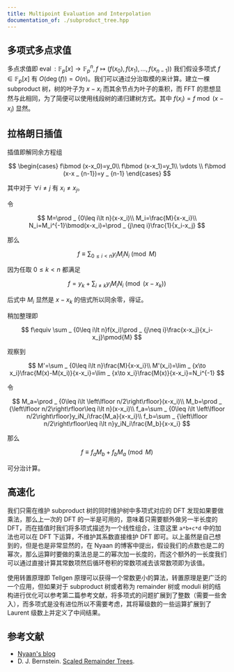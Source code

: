 ```yaml
---
title: Multipoint Evaluation and Interpolation
documentation_of: ./subproduct_tree.hpp
---
```


## 多项式多点求值

多点求值即 $\operatorname{eval}:\mathbb{F} _ p\lbrack x\rbrack\to \mathbb{F} _ p^n,f\mapsto (f(x_0),f(x_1),\dots ,f(x_{n-1}))$ 我们假设多项式 $f\in\mathbb{F} _ p\lbrack x\rbrack$ 有 $O(\deg (f))=O(n)$。我们可以通过分治取模的来计算。建立一棵 subproduct 树，树的叶子为 $x-x_i$ 而其余节点为叶子的乘积，而 FFT 的思想显然与此相同，为了简便可以使用线段树的递归建树方式。其中 $f(x_i)=f\bmod(x-x_i)$ 显然。

## 拉格朗日插值

插值即解同余方程组

$$
\begin{cases}
f\bmod (x-x_0)=y_0\\
f\bmod (x-x_1)=y_1\\
\vdots \\
f\bmod (x-x _ {n-1})=y _ {n-1}
\end{cases}
$$

其中对于 $\forall i\neq j$ 有 $x_i\neq x_j$。

令

$$
M=\prod _ {0\leq i\lt n}(x-x_i)\\
M_i=\frac{M}{x-x_i}\\
N_i=M_i^{-1}\bmod(x-x_i)=\prod _ {j\neq i}\frac{1}{x_i-x_j}
$$

那么

$$
f\equiv \sum _ {0\leq i\lt n}y_iM_iN_i\pmod{M}
$$

因为任取 $0\leq k\lt n$ 都满足

$$
f=y_k+\sum _ {i\neq k}y_iM_iN_i\pmod{(x-x_k)}
$$

后式中 $M_i$ 显然是 $x-x_k$ 的倍式所以同余零，得证。

稍加整理即

$$
f\equiv \sum _ {0\leq i\lt n}f(x_i)\prod  _ {j\neq i}\frac{x-x_j}{x_i-x_j}\pmod{M}
$$

观察到

$$
M'=\sum _ {0\leq i\lt n}\frac{M}{x-x_i}\\
M'(x_i)=\lim _ {x\to x_i}\frac{M(x)-M(x_i)}{x-x_i}=\lim _ {x\to x_i}\frac{M(x)}{x-x_i}=N_i^{-1}
$$

令

$$
M_a=\prod _ {0\leq i\lt \left\lfloor n/2\right\rfloor}(x-x_i)\\
M_b=\prod _ {\left\lfloor n/2\right\rfloor\leq i\lt n}(x-x_i)\\
f_a=\sum _ {0\leq i\lt \left\lfloor n/2\right\rfloor}y_iN_i\frac{M_a}{x-x_i}\\
f_b=\sum _ {\left\lfloor n/2\right\rfloor\leq i\lt n}y_iN_i\frac{M_b}{x-x_i}
$$

那么

$$
f\equiv f_aM_b+f_bM_a\pmod{M}
$$

可分治计算。

## 高速化

我们只需在维护 subproduct 树的同时维护树中多项式对应的 DFT 发现如果要做乘法，那么上一次的 DFT 的一半是可用的，意味着只需要额外做另一半长度的 DFT，而在插值时我们将多项式描述为一个线性组合，注意这里 `a*b+c*d` 中的加法也可以在 DFT 下运算，不维护其系数直接维护 DFT 即可。以上虽然是自己想到的，但是也是非常显然的，在 Nyaan 的博客中提出，假设我们的点数也是二的幂次，那么运算时要做的乘法总是二的幂次加一长度的，而这个额外的一长度我们可以通过直接计算其常数项然后循环卷积的常数项减去该常数项即为该值。

使用转置原理即 Tellgen 原理可以获得一个常数更小的算法，转置原理是更广泛的一个应用，但如果对于 subproduct 树或者称为 remainder 树或 moduli 树的结构进行优化可以参考第二篇参考文献，将多项式的问题扩展到了整数（需要一些舍入），而多项式是没有进位所以不需要考虑，其将幂级数的一些运算扩展到了 Laurent 级数上并定义了中间结果。

## 参考文献

- [Nyaan's blog](https://github.com/NyaanNyaan/NyaanNyaan.github.io)
- D. J. Bernstein. [Scaled Remainder Trees](http://cr.yp.to/arith/scaledmod-20040820.pdf).